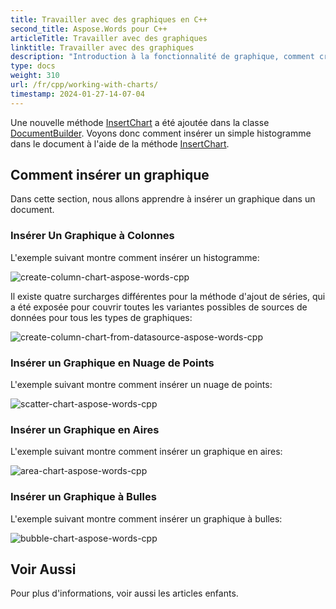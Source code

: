 ```yaml
---
title: Travailler avec des graphiques en C++
second_title: Aspose.Words pour C++
articleTitle: Travailler avec des graphiques
linktitle: Travailler avec des graphiques
description: "Introduction à la fonctionnalité de graphique, comment créer et manipuler des graphiques en utilisant C++."
type: docs
weight: 310
url: /fr/cpp/working-with-charts/
timestamp: 2024-01-27-14-07-04
---
```


Une nouvelle méthode [InsertChart](https://reference.aspose.com/words/cpp/aspose.words/documentbuilder/insertchart/) a été ajoutée dans la classe [DocumentBuilder](https://reference.aspose.com/words/cpp/aspose.words/documentbuilder/). Voyons donc comment insérer un simple histogramme dans le document à l'aide de la méthode [InsertChart](https://reference.aspose.com/words/cpp/aspose.words/documentbuilder/insertchart/).

## Comment insérer un graphique

Dans cette section, nous allons apprendre à insérer un graphique dans un document.

### Insérer Un Graphique à Colonnes

L'exemple suivant montre comment insérer un histogramme:

![create-column-chart-aspose-words-cpp](working-with-charts-1.png)

Il existe quatre surcharges différentes pour la méthode d'ajout de séries, qui a été exposée pour couvrir toutes les variantes possibles de sources de données pour tous les types de graphiques:

![create-column-chart-from-datasource-aspose-words-cpp](working-with-charts-2.png)

### Insérer un Graphique en Nuage de Points

L'exemple suivant montre comment insérer un nuage de points:

![scatter-chart-aspose-words-cpp](working-with-charts-3.png)

### Insérer un Graphique en Aires

L'exemple suivant montre comment insérer un graphique en aires:

![area-chart-aspose-words-cpp](working-with-charts-4.png)

### Insérer un Graphique à Bulles

L'exemple suivant montre comment insérer un graphique à bulles:

![bubble-chart-aspose-words-cpp](working-with-charts-5.png)

## Voir Aussi

Pour plus d'informations, voir aussi les articles enfants.
